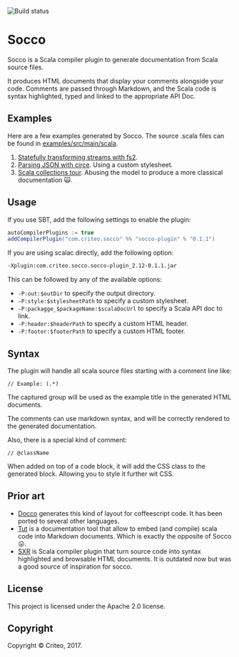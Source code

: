 ![Build status](https://api.travis-ci.org/criteo/socco.svg?branch=master)

# Socco

Socco is a Scala compiler plugin to generate documentation from Scala source files.

It produces HTML documents that display your comments alongside your code. Comments are passed through Markdown, and the Scala code is syntax highlighted, typed and linked to the appropriate API Doc.

## Examples

Here are a few examples generated by Socco. The source .scala files can be found in [examples/src/main/scala](examples/src/main/scala).

1. [Statefully transforming streams with fs2](https://criteo.github.io/socco/examples/fs2Example.scala.html).
2. [Parsing JSON with circe](https://criteo.github.io/socco/examples/userStyle1/circeExample.scala.html). Using a custom stylesheet.
3. [Scala collections tour](https://criteo.github.io/socco/examples/userStyle2/collectionsExample.scala.html). Abusing the model to produce a more classical documentation 🙀.

## Usage

If you use SBT, add the following settings to enable the plugin:

```scala
autoCompilerPlugins := true
addCompilerPlugin("com.criteo.socco" %% "socco-plugin" % "0.1.1")
```

If you are using scalac directly, add the following option:

```sh
-Xplugin:com.criteo.socco.socco-plugin_2.12-0.1.1.jar
```

This can be followed by any of the available options:

* `-P:out:$outDir` to specify the output directory.
* `-P:style:$stylesheetPath` to specify a custom stylesheet.
* `-P:packagge_$packageName:$scalaDocUrl` to specify a Scala API doc to link.
* `-P:header:$headerPath` to specify a custom HTML header.
* `-P:footer:$footerPath` to specify a custom HTML footer.

## Syntax

The plugin will handle all scala source files starting with a comment line like:

```
// Example: (.*)
```

The captured group will be used as the example title in the generated HTML documents.

The comments can use markdown syntax, and will be correctly rendered to the generated documentation.

Also, there is a special kind of comment:

```
// @className
```

When added on top of a code block, it will add the CSS class to the generated block. Allowing you to style it further wit CSS.

## Prior art

* [Docco](https://jashkenas.github.io/docco/) generates this kind of layout for coffeescript code. It has been ported to several other languages.
* [Tut](https://github.com/tpolecat/tut) is a documentation tool that allow to embed (and compile) scala code into Markdown documents. Which is exactly the opposite of Socco 😛.
* [SXR](https://github.com/sbt/sxr) is Scala compiler plugin that turn source code into syntax highlighted and browsable HTML documents. It is outdated now but was a good source of inspiration for socco.

## License

This project is licensed under the Apache 2.0 license.

## Copyright

Copyright © Criteo, 2017.
